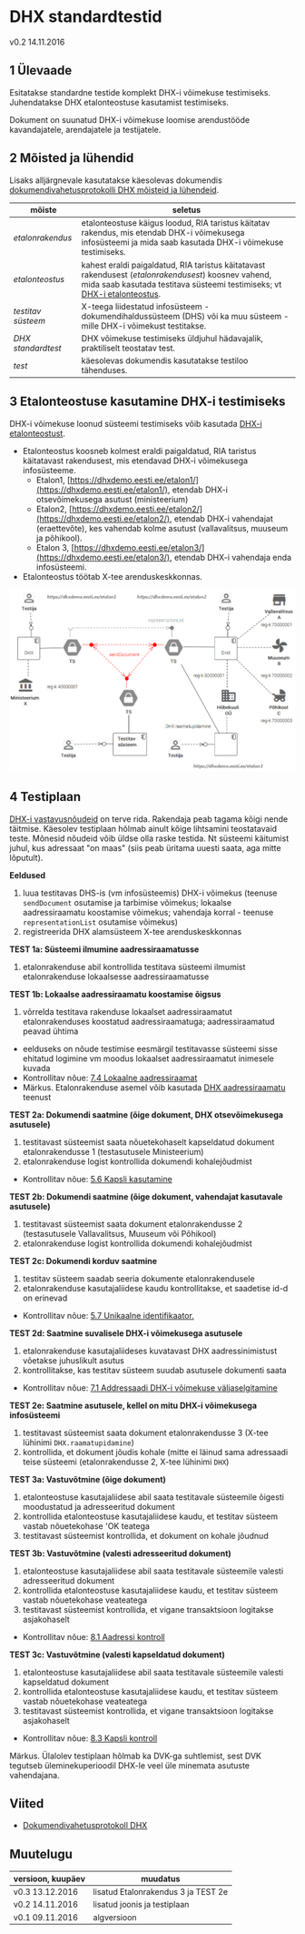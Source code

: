 # DHX standardtestid

v0.2 14.11.2016

## 1 Ülevaade

Esitatakse standardne testide komplekt DHX-i võimekuse testimiseks. Juhendatakse DHX etalonteostuse kasutamist testimiseks.

Dokument on suunatud DHX-i võimekuse loomise arendustööde kavandajatele, arendajatele ja testijatele.

## 2 Mõisted ja lühendid

Lisaks alljärgnevale kasutatakse käesolevas dokumendis [dokumendivahetusprotokolli DHX mõisteid ja lühendeid](https://e-gov.github.io/DHX/#3-m%C3%B5isted-ja-l%C3%BChendid).

| mõiste | seletus |
|--------|---------|
| _etalonrakendus_ | etalonteostuse käigus loodud, RIA taristus käitatav rakendus, mis etendab DHX-i võimekusega infosüsteemi ja mida saab kasutada DHX-i võimekuse testimiseks. |
| _etalonteostus_ | kahest eraldi paigaldatud, RIA taristus käitatavast rakendusest (_etalonrakendusest_) koosnev vahend, mida saab kasutada testitava süsteemi testimiseks; vt [DHX-i etalonteostus](https://github.com/e-gov/DHX-etalon). |
| _testitav süsteem_ | X-teega liidestatud infosüsteem - dokumendihaldussüsteem (DHS) või ka muu süsteem - mille DHX-i võimekust testitakse. |
| _DHX standardtest_ | DHX võimekuse testimiseks üldjuhul hädavajalik, praktiliselt teostatav test. | 
| _test_ | käesolevas dokumendis kasutatakse testiloo tähenduses. |

## 3 Etalonteostuse kasutamine DHX-i testimiseks

DHX-i võimekuse loonud süsteemi testimiseks võib kasutada [DHX-i etalonteostust](https://github.com/e-gov/DHX-etalon).
- Etalonteostus koosneb kolmest eraldi paigaldatud, RIA taristus käitatavast rakendusest, mis etendavad DHX-i võimekusega infosüsteeme.
  - Etalon1, [https://dhxdemo.eesti.ee/etalon1/](https://dhxdemo.eesti.ee/etalon1/), etendab DHX-i otsevõimekusega asutust (ministeerium)
  - Etalon2, [https://dhxdemo.eesti.ee/etalon2/](https://dhxdemo.eesti.ee/etalon2/), etendab DHX-i vahendajat (eraettevõte), kes vahendab kolme asutust (vallavalitsus, muuseum ja põhikool).
  - Etalon 3, [https://dhxdemo.eesti.ee/etalon3/](https://dhxdemo.eesti.ee/etalon3/), etendab DHX-i vahendaja enda infosüsteemi.
- Etalonteostus töötab X-tee arenduskeskkonnas.

![](../img/testimisteenus.png)

## 4 Testiplaan

[DHX-i vastavusnõudeid](https://e-gov.github.io/DHX/#10-vastavusn%C3%B5uded) on terve rida. Rakendaja peab tagama kõigi nende täitmise. Käesolev testiplaan hõlmab ainult kõige lihtsamini teostatavaid teste. Mõnesid nõudeid võib üldse olla raske testida. Nt süsteemi käitumist juhul, kus adressaat "on maas" (siis peab üritama uuesti saata, aga mitte lõputult). 

__Eeldused__

  1. luua testitavas DHS-is (vm infosüsteemis) DHX-i võimekus (teenuse `sendDocument` osutamise ja tarbimise võimekus; lokaalse aadressiraamatu koostamise võimekus; vahendaja korral - teenuse `representationList` osutamise võimekus)
  2. registreerida DHX alamsüsteem X-tee arenduskeskkonnas

__TEST 1a: Süsteemi ilmumine aadressiraamatusse__
  1. etalonrakenduse abil kontrollida testitava süsteemi ilmumist etalonrakenduse lokaalsesse aadressiraamatusse
  
__TEST 1b: Lokaalse aadressiraamatu koostamise õigsus__
  1. võrrelda testitava rakenduse lokaalset aadressiraamatut etalonrakenduses koostatud aadressiraamatuga; aadressiraamatud peavad ühtima
  - eelduseks on nõude testimise eesmärgil testitavasse süsteemi sisse ehitatud logimine vm moodus lokaalset aadressiraamatut inimesele kuvada
  - Kontrollitav nõue: [7.4 Lokaalne aadressiraamat](https://e-gov.github.io/DHX/#74-lokaalne-aadressiraamat)  
  - Märkus. Etalonrakenduse asemel võib kasutada [DHX aadressiraamatu](DHX-aadressiraamat.md) teenust

__TEST 2a: Dokumendi saatmine (õige dokument, DHX otsevõimekusega asutusele)__
  1. testitavast süsteemist saata nõuetekohaselt kapseldatud dokument etalonrakendusse 1 (testasutusele Ministeerium)
  2. etalonrakenduse logist kontrollida dokumendi kohalejõudmist
  - Kontrollitav nõue: [5.6 Kapsli kasutamine](https://e-gov.github.io/DHX/#56-kapsli-kasutamine)
  
__TEST 2b: Dokumendi saatmine (õige dokument, vahendajat kasutavale asutusele)__
  1. testitavast süsteemist saata dokument etalonrakendusse 2 (testasutusele Vallavalitsus, Muuseum või Põhikool)
  2. etalonrakenduse logist kontrollida dokumendi kohalejõudmist
  
__TEST 2c: Dokumendi korduv saatmine__
  1. testitav süsteem saadab seeria dokumente etalonrakendusele
  2. etalonrakenduse kasutajaliidese kaudu kontrollitakse, et saadetise id-d on erinevad
  - Kontrollitav nõue: [5.7 Unikaalne identifikaator.](https://e-gov.github.io/DHX/#57-unikaalne-identifikaator)

__TEST 2d: Saatmine suvalisele DHX-i võimekusega asutusele__
  1. etalonrakenduse kasutajaliideses kuvatavast DHX aadressinimistust võetakse juhuslikult asutus
  2. kontrollitakse, kas testitav süsteem suudab asutusele dokumenti saata
  - Kontrollitav nõue: [7.1 Addressaadi DHX-i võimekuse väljaselgitamine](https://e-gov.github.io/DHX/#71-dhx-v%C3%B5imekus)

__TEST 2e: Saatmine asutusele, kellel on mitu DHX-i võimekusega infosüsteemi__
  1. testitavast süsteemist saata dokument etalonrakendusse 3 (X-tee lühinimi `DHX.raamatupidamine`)
  2. kontrollida, et dokument jõudis kohale (mitte ei läinud sama adressaadi teise süsteemi (etalonrakendusse 2, X-tee lühinimi `DHX`)

__TEST 3a: Vastuvõtmine (õige dokument)__
  1. etalonteostuse kasutajaliidese abil saata testitavale süsteemile õigesti moodustatud ja adresseeritud dokument
  2. kontrollida etalonteostuse kasutajaliidese kaudu, et testitav süsteem vastab nõuetekohase 'OK teatega
  3. testitavast süsteemist kontrollida, et dokument on kohale jõudnud

__TEST 3b: Vastuvõtmine (valesti adresseeritud dokument)__
  1. etalonteostuse kasutajaliidese abil saata testitavale süsteemile valesti adresseeritud dokument
  2. kontrollida etalonteostuse kasutajaliidese kaudu, et testitav süsteem vastab nõuetekohase veateatega
  3. testitavast süsteemist kontrollida, et vigane transaktsioon logitakse asjakohaselt
  - Kontrollitav nõue: [8.1 Aadressi kontroll](https://e-gov.github.io/DHX/#81-aadressi-kontroll)

__TEST 3c: Vastuvõtmine (valesti kapseldatud dokument)__
  1. etalonteostuse kasutajaliidese abil saata testitavale süsteemile valesti kapseldatud dokument
  2. kontrollida etalonteostuse kasutajaliidese kaudu, et testitav süsteem vastab nõuetekohase veateatega
  3. testitavast süsteemist kontrollida, et vigane transaktsioon logitakse asjakohaselt
  - Kontrollitav nõue: [8.3 Kapsli kontroll](https://e-gov.github.io/DHX/#83-kapsli-kontroll)  
  
Märkus. Ülalolev testiplaan hõlmab ka DVK-ga suhtlemist, sest DVK tegutseb üleminekuperioodil DHX-le veel üle minemata asutuste vahendajana.

## Viited

- [Dokumendivahetusprotokoll DHX](https://e-gov.github.io/DHX/)

## Muutelugu

| versioon, kuupäev | muudatus |
|-------------------|----------|
| v0.3 13.12.2016   | lisatud Etalonrakendus 3 ja TEST 2e |
| v0.2 14.11.2016   | lisatud joonis ja testiplaan |
| v0.1 09.11.2016   | algversioon |
